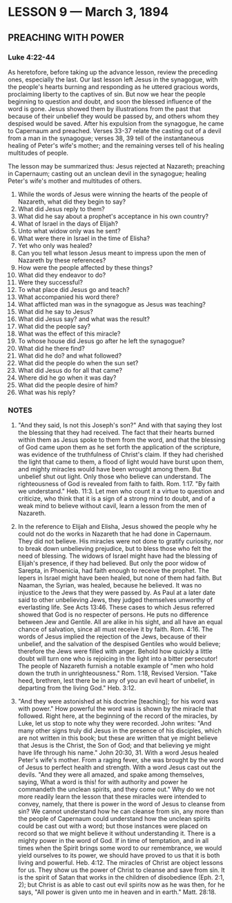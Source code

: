 # LESSON 9 — March 3, 1894

## PREACHING WITH POWER

### Luke 4:22-44

As heretofore, before taking up the advance lesson, review the preceding ones, especially the last. Our last lesson left Jesus in the synagogue, with the people's hearts burning and responding as he uttered gracious words, proclaiming liberty to the captives of sin. But now we hear the people beginning to question and doubt, and soon the blessed influence of the word is gone. Jesus showed them by illustrations from the past that because of their unbelief they would be passed by, and others whom they despised would be saved. After his expulsion from the synagogue, he came to Capernaum and preached. Verses 33-37 relate the casting out of a devil from a man in the synagogue; verses 38, 39 tell of the instantaneous healing of Peter's wife's mother; and the remaining verses tell of his healing multitudes of people.

The lesson may be summarized thus: Jesus rejected at Nazareth; preaching in Capernaum; casting out an unclean devil in the synagogue; healing Peter's wife's mother and multitudes of others.

1. While the words of Jesus were winning the hearts of the people of Nazareth, what did they begin to say?
2. What did Jesus reply to them?
3. What did he say about a prophet's acceptance in his own country?
4. What of Israel in the days of Elijah?
5. Unto what widow only was he sent?
6. What were there in Israel in the time of Elisha?
7. Yet who only was healed?
8. Can you tell what lesson Jesus meant to impress upon the men of Nazareth by these references?
9. How were the people affected by these things?
10. What did they endeavor to do?
11. Were they successful?
12. To what place did Jesus go and teach?
13. What accompanied his word there?
14. What afflicted man was in the synagogue as Jesus was teaching?
15. What did he say to Jesus?
16. What did Jesus say? and what was the result?
17. What did the people say?
18. What was the effect of this miracle?
19. To whose house did Jesus go after he left the synagogue?
20. What did he there find?
21. What did he do? and what followed?
22. What did the people do when the sun set?
23. What did Jesus do for all that came?
24. Where did he go when it was day?
25. What did the people desire of him?
26. What was his reply?

### NOTES

1. "And they said, Is not this Joseph's son?" And with that saying they lost the blessing that they had received. The fact that their hearts burned within them as Jesus spoke to them from the word, and that the blessing of God came upon them as he set forth the application of the scripture, was evidence of the truthfulness of Christ's claim. If they had cherished the light that came to them, a flood of light would have burst upon them, and mighty miracles would have been wrought among them. But unbelief shut out light. Only those who believe can understand. The righteousness of God is revealed from faith to faith. Rom. 1:17. "By faith we understand." Heb. 11:3. Let men who count it a virtue to question and criticize, who think that it is a sign of a strong mind to doubt, and of a weak mind to believe without cavil, learn a lesson from the men of Nazareth.

2. In the reference to Elijah and Elisha, Jesus showed the people why he could not do the works in Nazareth that he had done in Capernaum. They did not believe. His miracles were not done to gratify curiosity, nor to break down unbelieving prejudice, but to bless those who felt the need of blessing. The widows of Israel might have had the blessing of Elijah's presence, if they had believed. But only the poor widow of Sarepta, in Phoenicia, had faith enough to receive the prophet. The lepers in Israel might have been healed, but none of them had faith. But Naaman, the Syrian, was healed, because he believed. It was no injustice to the Jews that they were passed by. As Paul at a later date said to other unbelieving Jews, they judged themselves unworthy of everlasting life. See Acts 13:46. These cases to which Jesus referred showed that God is no respecter of persons. He puts no difference between Jew and Gentile. All are alike in his sight, and all have an equal chance of salvation, since all must receive it by faith. Rom. 4:16. The words of Jesus implied the rejection of the Jews, because of their unbelief, and the salvation of the despised Gentiles who would believe; therefore the Jews were filled with anger. Behold how quickly a little doubt will turn one who is rejoicing in the light into a bitter persecutor! The people of Nazareth furnish a notable example of "men who hold down the truth in unrighteousness." Rom. 1:18, Revised Version. "Take heed, brethren, lest there be in any of you an evil heart of unbelief, in departing from the living God." Heb. 3:12.

3. "And they were astonished at his doctrine [teaching]; for his word was with power." How powerful the word was is shown by the miracle that followed. Right here, at the beginning of the record of the miracles, by Luke, let us stop to note why they were recorded. John writes: "And many other signs truly did Jesus in the presence of his disciples, which are not written in this book; but these are written that ye might believe that Jesus is the Christ, the Son of God; and that believing ye might have life through his name." John 20:30, 31. With a word Jesus healed Peter's wife's mother. From a raging fever, she was brought by the word of Jesus to perfect health and strength. With a word Jesus cast out the devils. "And they were all amazed, and spake among themselves, saying, What a word is this! for with authority and power he commandeth the unclean spirits, and they come out." Why do we not more readily learn the lesson that these miracles were intended to convey, namely, that there is power in the word of Jesus to cleanse from sin? We cannot understand how he can cleanse from sin, any more than the people of Capernaum could understand how the unclean spirits could be cast out with a word; but those instances were placed on record so that we might believe it without understanding it. There is a mighty power in the word of God. If in time of temptation, and in all times when the Spirit brings some word to our remembrance, we would yield ourselves to its power, we should have proved to us that it is both living and powerful. Heb. 4:12. The miracles of Christ are object lessons for us. They show us the power of Christ to cleanse and save from sin. It is the spirit of Satan that works in the children of disobedience (Eph. 2:1, 2); but Christ is as able to cast out evil spirits now as he was then, for he says, "All power is given unto me in heaven and in earth." Matt. 28:18.